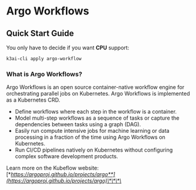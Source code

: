 # Argo Workflows

## Quick Start Guide

You only have to decide if you want **CPU** support:

```bash
k3ai-cli apply argo-workflow
```

### What is Argo Workflows?

Argo Workflows is an open source container-native workflow engine for orchestrating parallel jobs on Kubernetes. Argo Workflows is implemented as a Kubernetes CRD.

* Define workflows where each step in the workflow is a container.
* Model multi-step workflows as a sequence of tasks or capture the dependencies between tasks using a graph \(DAG\).
* Easily run compute intensive jobs for machine learning or data processing in a fraction of the time using Argo Workflows on Kubernetes.
* Run CI/CD pipelines natively on Kubernetes without configuring complex software development products.

Learn more on the Kubeflow website: [**https://argoproj.github.io/projects/argo**](https://argoproj.github.io/projects/argo)\*\*\*\*

